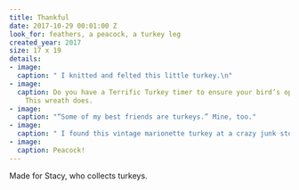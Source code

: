 ```yaml
---
title: Thankful
date: 2017-10-29 00:01:00 Z
look_for: feathers, a peacock, a turkey leg
created_year: 2017
size: 17 x 19
details:
- image: 
  caption: " I knitted and felted this little turkey.\n"
- image: 
  caption: Do you have a Terrific Turkey timer to ensure your bird’s optimal temperature?
    This wreath does.
- image: 
  caption: "“Some of my best friends are turkeys.” Mine, too."
- image: 
  caption: " I found this vintage marionette turkey at a crazy junk store in Prague."
- image: 
  caption: Peacock!
---
```


Made for Stacy, who collects turkeys.